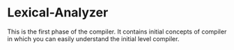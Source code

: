 # Lexical-Analyzer
This is the first phase of the compiler. It contains initial concepts of compiler in which you can easily understand the initial level compiler. 
